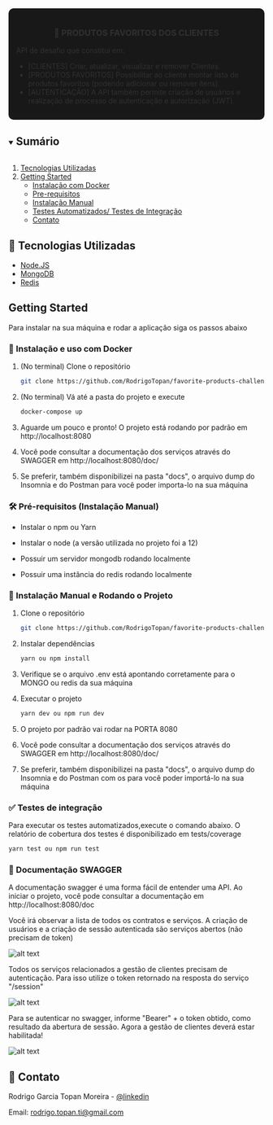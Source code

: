 <div style="background-color: #000; border-radius: 10px; padding: 15px; opacity: 0.9">
<p align="center">
  <h3 align="center">&#129309; PRODUTOS FAVORITOS DOS CLIENTES</h3>

  <p align="justify">
    API de desafio que constitui em:<br>
    <ul>
    <li>[CLIENTES] Criar, atualizar, visualizar e remover ​Clientes.</li>
    <li>[PRODUTOS FAVORITOS] Possibilitar ao cliente montar lista de produtos favoritos (podendo adicionar ou remover itens). </li>
    <li>[AUTENTICAÇÃO] A API também permite criação de usuários e realização de processo de autenticação e autorização (JWT).</li>
    <ul>
  </p>
</p>
</div>


<!-- TABLE OF CONTENTS -->
<details open="open">
  <summary><h2 style="display: inline-block">Sumário</h2></summary>
  <ol>
    <li><a href="#tech">Tecnologias Utilizadas</a></li>
    <li>
      <a href="#getting-started">Getting Started</a>
      <ul>
        <li><a href="#docker-installation">Instalação com Docker</a></li>
        <li><a href="#prerequisites">Pre-requisitos</a></li>
        <li><a href="#installation">Instalação Manual</a></li>
        <li><a href="#tests">Testes Automatizados/ Testes de Integração</a></li>
        <li><a href="#contact">Contato</a></li>
      </ul>
    </li>
  </ol>
</details>



<div id="tech"></div>

## &#128190; Tecnologias Utilizadas

* [Node.JS](https://nodejs.org/en/)
* [MongoDB](https://www.mongodb.com/)
* [Redis](https://redis.io/)



<div id="getting-started"></div>

## Getting Started

Para instalar na sua máquina e rodar a aplicação siga os passos abaixo


<div id="docker-installation"></div>

### &#128051; Instalação e uso com Docker

1. (No terminal) Clone o repositório
   ```sh
   git clone https://github.com/RodrigoTopan/favorite-products-challenge
   ```

2. (No terminal) Vá até a pasta do projeto e execute
   ```sh
   docker-compose up
   ```

4. Aguarde um pouco e pronto! O projeto está rodando por padrão em http://localhost:8080

5. Você pode consultar a documentação dos serviços através do SWAGGER em http://localhost:8080/doc/

6. Se preferir, também disponibilizei na pasta "docs", o arquivo dump do Insomnia e do Postman para você poder importa-lo na sua máquina

<div id="prerequisites"></div>

### &#128736; Pré-requisitos (Instalação Manual)

* Instalar o npm ou Yarn

* Instalar o node (a versão utilizada no projeto foi a 12)

* Possuir um servidor mongodb rodando localmente

* Possuir uma instância do redis rodando localmente

<div id="installation"></div>

### &#128640; Instalação Manual e Rodando o Projeto

1. Clone o repositório
   ```sh
   git clone https://github.com/RodrigoTopan/favorite-products-challenge
   ```
2. Instalar dependências
   ```sh
   yarn ou npm install
   ```

3. Verifique se o arquivo .env está apontando corretamente para o MONGO ou redis da sua máquina

4. Executar o projeto
   ```sh
   yarn dev ou npm run dev
   ```

5. O projeto por padrão vai rodar na PORTA 8080

6. Você pode consultar a documentação dos serviços através do SWAGGER em http://localhost:8080/doc/

7. Se preferir, também disponibilizei na pasta "docs", o arquivo dump do Insomnia e do Postman com os para você poder importá-lo na sua máquina


<div id="tests"></div>

### &#9989; Testes de integração


Para executar os testes automatizados,execute o comando abaixo. O relatório de cobertura dos testes é disponibilizado em tests/coverage
   ```sh
   yarn test ou npm run test
   ```

<div id="swagger"></div>

### &#128196; Documentação SWAGGER


A documentação swagger é uma forma fácil de entender uma API. Ao iniciar o projeto, você pode consultar a documentação em http://localhost:8080/doc

Você irá observar a lista de todos os contratos e serviços. A criação de usuários e a criação de sessão autenticada são serviços abertos (não precisam de token)

![alt text](https://github.com/RodrigoTopan/favorite-products-challenge/assets/swagger.png)

Todos os serviços relacionados a gestão de clientes precisam de autenticação. Para isso utilize o token retornado na resposta do serviço "/session"

![alt text](https://github.com/RodrigoTopan/favorite-products-challenge/assets/jwt.png)

Para se autenticar no swagger, informe "Bearer" + o token obtido, como resultado da abertura de sessão. Agora a gestão de clientes deverá estar habilitada!

![alt text](https://github.com/RodrigoTopan/favorite-products-challenge/assets/authenticate.png)


<div id="contact"></div>

## &#128406; Contato

Rodrigo Garcia Topan Moreira - [@linkedin](https://www.linkedin.com/in/rodrigotopan)

Email: rodrigo.topan.ti@gmail.com
